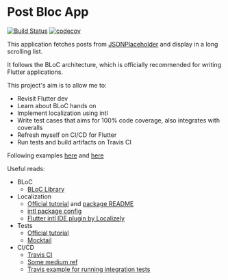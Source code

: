 # Post Bloc App

[![Build Status](https://travis-ci.com/Camerash/post_bloc_app.svg?branch=master)](https://travis-ci.com/Camerash/post_bloc_app)
[![codecov](https://codecov.io/gh/Camerash/post_bloc_app/branch/master/graph/badge.svg?token=1KJ54D8QR4)](https://codecov.io/gh/Camerash/post_bloc_app)

This application fetches posts from [JSONPlaceholder](https://jsonplaceholder.typicode.com) and display in a long scrolling list.

It follows the BLoC architecture, which is officially recommended for writing Flutter applications.

This project's aim is to allow me to:
- Revisit Flutter dev
- Learn about BLoC hands on
- Implement localization using intl
- Write test cases that aims for 100% code coverage, also integrates with coveralls
- Refresh myself on CI/CD for Flutter
- Run tests and build artifacts on Travis CI

Following examples [here](https://bloclibrary.dev/#/flutterweathertutorial) and [here](https://bloclibrary.dev/#/flutterinfinitelisttutorial)

Useful reads:
- BLoC
  - [BLoC Library](https://bloclibrary.dev/#/gettingstarted)
- Localization
  - [Official tutorial](https://flutter.dev/docs/development/accessibility-and-localization/internationalization#introduction-to-localizations-in-flutter) and [package README](https://pub.dev/packages/intl)
  - [intl package config](https://docs.google.com/document/d/10e0saTfAv32OZLRmONy866vnaw0I2jwL8zukykpgWBc/edit#heading=h.upij01jgi58m)
  - [Flutter intl IDE plugin by Localizely](https://plugins.jetbrains.com/plugin/13666-flutter-intl)
- Tests
  - [Official tutorial](https://flutter.dev/docs/testing)
  - [Mocktail](https://pub.dev/packages/mocktail)
- CI/CD
  - [Travis CI](https://docs.travis-ci.com/user/tutorial/)
  - [Some medium ref](https://itnext.io/configuring-travis-ci-and-coveralls-with-flutter-4c65edfc42d3)
  - [Travis example for running integration tests](https://github.com/Backendless/Flutter-SDK/blob/master/.travis.yml)